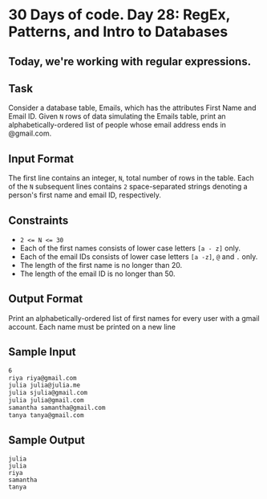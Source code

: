 # 30 Days of code. Day 28: RegEx, Patterns, and Intro to Databases

## Today, we're working with regular expressions.

## Task

Consider a database table, Emails, which has the attributes First Name and Email ID. Given `N` rows of data simulating the Emails table, print an alphabetically-ordered list of people whose email address ends in @gmail.com.

## Input Format

The first line contains an integer, `N`, total number of rows in the table.
Each of the `N` subsequent lines contains `2` space-separated strings denoting a person's first name and email ID, respectively.

## Constraints

- `2 <= N <= 30`
- Each of the first names consists of lower case letters `[a - z]` only.
- Each of the email IDs consists of lower case letters `[a -z]`, `@` and `.` only.
- The length of the first name is no longer than 20.
- The length of the email ID is no longer than 50.

## Output Format

Print an alphabetically-ordered list of first names for every user with a gmail account. Each name must be printed on a new line

## Sample Input

```txt
6
riya riya@gmail.com
julia julia@julia.me
julia sjulia@gmail.com
julia julia@gmail.com
samantha samantha@gmail.com
tanya tanya@gmail.com
```

## Sample Output

```
julia
julia
riya
samantha
tanya
```
